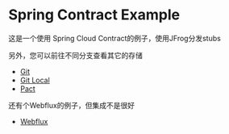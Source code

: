 # Spring Contract Example

这是一个使用 Spring Cloud Contract的例子，使用JFrog分发stubs

另外，您可以前往不同分支查看其它的存储
- [Git](https://github.com/JiangTJ/spring-contract-example/tree/git)
- [Git Local](https://github.com/JiangTJ/spring-contract-example/tree/git-local)
- [Pact](https://github.com/JiangTJ/spring-contract-example/tree/pact)

还有个Webflux的例子，但集成不是很好
- [Webflux](https://github.com/JiangTJ/spring-contract-example/tree/webflux)
